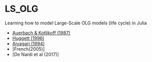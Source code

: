 # LS_OLG
Learning how to model Large-Scale OLG models (life cycle) in Julia

- [Auerbach & Kotlikoff (1987)](https://kotlikoff.net/wp-content/uploads/2019/03/Dynamic-Fiscal-Policy_1.pdf)
- [Huggett (1996)](http://drphilipshaw.com/Huggett%201996.pdf)
- [Aiyagari (1994)]()
- [French(2005)]
- [De Nardi et al (2017)]
